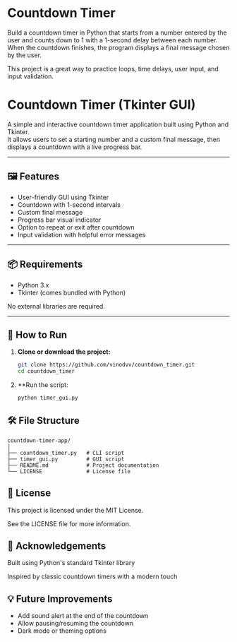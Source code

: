 # Countdown Timer

Build a countdown timer in Python that starts from a number entered by the user and 
counts down to 1 with a 1-second delay between each number. When the countdown finishes, 
the program displays a final message chosen by the user.

This project is a great way to practice loops, time delays, user input, and input validation.

# Countdown Timer (Tkinter GUI)

A simple and interactive countdown timer application built using Python and Tkinter.  
It allows users to set a starting number and a custom final message, then displays a countdown with a live progress bar.

---

## 🖼️ Features

- User-friendly GUI using Tkinter
- Countdown with 1-second intervals
- Custom final message
- Progress bar visual indicator
- Option to repeat or exit after countdown
- Input validation with helpful error messages

---

## 📦 Requirements

- Python 3.x  
- Tkinter (comes bundled with Python)

No external libraries are required.

---

## 🚀 How to Run

1. **Clone or download the project:**
   ```bash
   git clone https://github.com/vinodvv/countdown_timer.git
   cd countdown_timer
2. **Run the script:
    ```bash
    python timer_gui.py
   ```
## 🛠️ File Structure
    
    countdown-timer-app/
    │
    ├── countdown_timer.py   # CLI script
    ├── timer_gui.py         # GUI script
    ├── README.md            # Project documentation
    └── LICENSE              # License file

## 📃 License
This project is licensed under the MIT License.

See the LICENSE file for more information.

## 🙌 Acknowledgements
Built using Python's standard Tkinter library

Inspired by classic countdown timers with a modern touch

## 💡 Future Improvements
- Add sound alert at the end of the countdown
- Allow pausing/resuming the countdown
- Dark mode or theming options